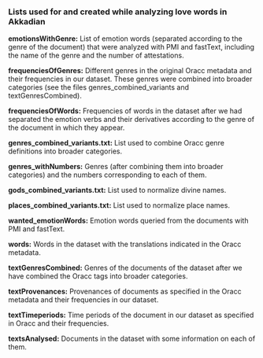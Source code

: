 ### Lists used for and created while analyzing love words in Akkadian

<b>emotionsWithGenre:</b> List of emotion words (separated according to the genre of the document) that were analyzed with PMI and fastText, including the name of the genre and the number of attestations.

<b>frequenciesOfGenres:</b> Different genres in the original Oracc metadata and their frequencies in our dataset. These genres were combined into broader categories (see the files genres_combined_variants and textGenresCombined).

<b>frequenciesOfWords:</b> Frequencies of words in the dataset after we had separated the emotion verbs and their derivatives according to the genre of the document in which they appear.

<b>genres_combined_variants.txt:</b> List used to combine Oracc genre definitions into broader categories.

<b>genres_withNumbers:</b> Genres (after combining them into broader categories) and the numbers corresponding to each of them.

<b>gods_combined_variants.txt:</b> List used to normalize divine names.

<b>places_combined_variants.txt:</b> List used to normalize place names.

<b>wanted_emotionWords:</b> Emotion words queried from the documents with PMI and fastText.

<b>words:</b> Words in the dataset with the translations indicated in the Oracc metadata.

<b>textGenresCombined:</b> Genres of the documents of the dataset after we have combined the Oracc tags into broader categories.

<b>textProvenances:</b> Provenances of documents as specified in the Oracc metadata and their frequencies in our dataset.

<b>textTimeperiods:</b> Time periods of the document in our dataset as specified in Oracc and their frequencies.

<b>textsAnalysed:</b> Documents in the dataset with some information on each of them.
